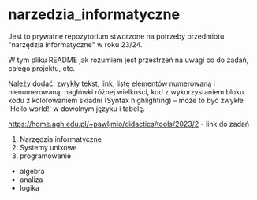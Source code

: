 # narzedzia_informatyczne
Jest to prywatne repozytorium stworzone na potrzeby przedmiotu "narzędzia informatyczne" w roku 23/24.

W tym pliku README jak rozumiem jest przestrzeń na uwagi co do zadań, całego projektu, etc.

Należy dodać: zwykły tekst, link, listę elementów numerowaną i nienumerowaną, nagłówki różnej wielkości, kod z wykorzystaniem bloku kodu z kolorowaniem składni (Syntax highlighting) – może to być zwykłe 'Hello world!' w dowolnym języku i tabelę.

https://home.agh.edu.pl/~pawljmlo/didactics/tools/2023/2 - link do zadań

1. Narzędzia informatyczne
2. Systemy unixowe
3. programowanie

 - algebra
 - analiza
 - logika

